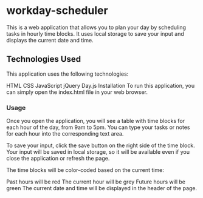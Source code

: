 # workday-scheduler

This is a web application that allows you to plan your day by scheduling tasks in hourly time blocks. It uses local storage to save your input and displays the current date and time.

## Technologies Used
This application uses the following technologies:

HTML
CSS
JavaScript
jQuery
Day.js
Installation
To run this application, you can simply open the index.html file in your web browser.

### Usage
Once you open the application, you will see a table with time blocks for each hour of the day, from 9am to 5pm. You can type your tasks or notes for each hour into the corresponding text area.

To save your input, click the save button on the right side of the time block. Your input will be saved in local storage, so it will be available even if you close the application or refresh the page.

The time blocks will be color-coded based on the current time:

Past hours will be red
The current hour will be grey
Future hours will be green
The current date and time will be displayed in the header of the page.

